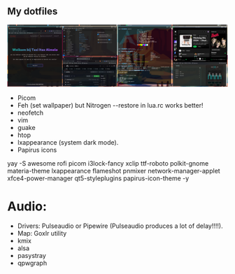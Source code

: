 ## My dotfiles

![Banner](screenshot.png)

- Picom
- Feh (set wallpaper) but Nitrogen --restore in lua.rc works better!
- neofetch
- vim
- guake
- htop
- lxappearance (system dark mode).
- Papirus icons

 yay -S awesome rofi picom i3lock-fancy xclip ttf-roboto polkit-gnome materia-theme lxappearance flameshot pnmixer network-manager-applet xfce4-power-manager qt5-styleplugins papirus-icon-theme -y

# Audio:
- Drivers: Pulseaudio or Pipewire (Pulseaudio produces a lot of delay!!!!).
- Map: Goxlr utility
- kmix
- alsa
- pasystray
- qpwgraph

